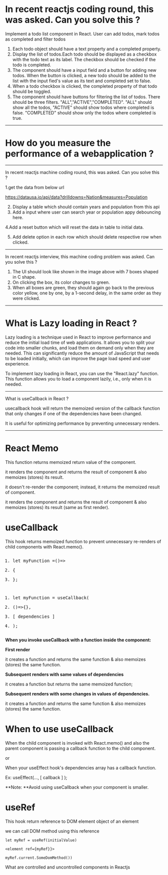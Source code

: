 # In recent reactjs coding round, this was asked. Can you solve this ?

Implement a todo list component in React. User can add todos, mark todos as completed and filter todos

1. Each todo object should have a text property and a completed property.
2. Display the list of todos.Each todo should be displayed as a checkbox with the todo text as its label. The checkbox should be checked if the todo is completed.
3. The component should have a input field and a button for adding new todos. When the button is clicked, a new todo should be added to the list with the input fied's value as its text and completed set to false.
4. When a todo checkbox is clicked, the completed property of that todo should be toggled.
5. The component should have buttons for filtering the list of todos. There should be three filters. "ALL","ACTIVE","COMPLETED". "ALL" should show all the todos, "ACTIVE" should show todos where completed is false. "COMPLETED" should show only the todos where completed is true.

---

# How do you measure the performance of a webapplication ?

---

In recent reactjs machine coding round, this was asked. Can you solve this ?

1.get the data from below url

https://datausa.io/api/data?drilldowns=Nation&measures=Population

2. Display a table which should contain years and population from this api
3. Add a input where user can search year or population appy debouncing here.

4.Add a reset button which will reset the data in table to initial data.

5. Add delete option in each row which should delete respective row when clicked.

---

In recent reactjs interview, this machine coding problem was asked. Can you solve this ?

1. The UI should look like shown in the image above with 7 boxes shaped in C shape.
2. On clicking the box, its color changes to green.
3. When all boxes are green, they should again go back to the previous color yellow, one by one, by a 1-second delay, in the same order as they were clicked.

---

# What is Lazy loading in React ?

Lazy loading is a technique used in React to improve performance and reduce the initial load time of web applications. It allows you to split your code into smaller chunks, and load them on demand only when they are needed. This can significantly reduce the amount of JavaScript that needs to be loaded initially, which can improve the page load speed and user experience.

To implement lazy loading in React, you can use the "React.lazy" function. This function allows you to load a component lazily, i.e., only when it is needed.

---

What is useCallback in React ?

usecallback hook will return the memoized version of the callback function that only changes if one of the dependencies have been changed.

It is useful for optimizing performance by preventing unnecessary renders.

---

# React Memo

This function returns memoized return value of the component.

it renders the component and returns the result of component & also memoizes (stores) its result.

it doesn't re-render the component; instead, it returns the memoized result of component.

it renders the component and returns the result of component & also memoizes (stores) its result (same as first render).

# useCallback

This hook returns memoized function to prevent unnecessary re-renders of child components with React.memo().

<pre class="prettyprint linenums prettyprinted" role="presentation"><ol class="linenums"><li class="L0"><p><span class="kwd">let</span><span class="pln"> myFunction </span><span class="pun">=</span><span class="pln"></span><span class="pun">(</span><span class="pln"></span><span class="pun">)</span><span class="pln"></span><span class="pun">=></span></p></li><li class="L1" data-node-id="20240815123823-86jl6sc"><p><span class="pun">{</span></p></li><li class="L2"><p><span class="pun">};</span></p></li></ol></pre>

<pre class="prettyprint linenums prettyprinted" role="presentation"><ol class="linenums"><li class="L0"><p><span class="kwd">let</span><span class="pln"> myFunction </span><span class="pun">=</span><span class="pln"> useCallback</span><span class="pun">(</span></p></li><li class="L1" data-node-id="20240815123823-8f9gz67"><p><span class="pun">(</span><span class="pln"></span><span class="pun">)</span><span class="pln"></span><span class="pun">=></span><span class="pln"></span><span class="pun">{</span><span class="pln"></span><span class="pun">},</span></p></li><li class="L2"><p><span class="pun">[</span><span class="pln"> dependencies </span><span class="pun">]</span></p></li><li class="L3" data-node-id="20240815123823-krd0l55"><p><span class="pun">);</span></p></li></ol></pre>

**When you invoke useCallback with a function inside the component:**

**First render**

it creates a function and returns the same function & also memoizes (stores) the same function.

**Subsequent renders with same values of dependencies**

it creates a function but returns the same memoized function;

**Subsequent renders with some changes in values of dependencies.**

it creates a function and returns the same function & also memoizes (stores) the same function.

# When to use useCallback

When the child component is invoked with React.memo() and also the parent component is passing a callback function to the child component.

or

When your useEffect hook's dependencies array has a callback function.

Ex: useEffect(…, [ callback ] );

**Note: **Avoid using useCallback when your component is smaller.

# useRef

This hook return reference to DOM element object of an element

we can call DOM method using this reference

```
let myRef = useRef(initialValue)

<element ref={myRef}}>

myRef.current.SomeDomMethod())
```


What are controlled and uncontrolled components in Reactjs
